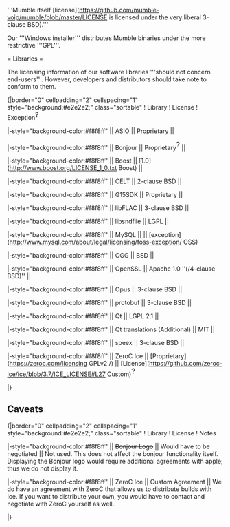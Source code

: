 '''Mumble itself  [license](https://github.com/mumble-voip/mumble/blob/master/LICENSE is licensed under the very liberal 3-clause BSD).'''

Our '''Windows installer''' distributes Mumble binaries under the more restrictive '''GPL'''.

= Libraries =

The licensing information of our software libraries '''should not concern end-users'''. However, developers and distributors should take note to conform to them.

{|border="0" cellpadding="2" cellspacing="1" style="background:#e2e2e2;" class="sortable"
! Library
! License
! Exception<sup style="cursor:help; font-size:1.1em; font-weight:normal;" title="Did we get a custom license?">?</sup>

|-style="background-color:#f8f8ff"
|| ASIO
|| Proprietary
|| 

|-style="background-color:#f8f8ff"
|| Bonjour
|| Proprietary<sup style="cursor:help; font-size:1.2em;" title="Free to be bonjour ready. Not allowed to distribute Bonjour. Using logo requires name.">?</sup>
|| 

|-style="background-color:#f8f8ff"
|| Boost
||  [1.0](http://www.boost.org/LICENSE_1_0.txt Boost)
|| 

|-style="background-color:#f8f8ff"
|| CELT
|| 2-clause BSD
|| 

|-style="background-color:#f8f8ff"
|| G15SDK
|| Proprietary
|| 

|-style="background-color:#f8f8ff"
|| libFLAC
|| 3-clause BSD
|| 

|-style="background-color:#f8f8ff"
|| libsndfile
|| LGPL
|| 

|-style="background-color:#f8f8ff"
|| MySQL
|| 
||  [exception](http://www.mysql.com/about/legal/licensing/foss-exception/ OSS)

|-style="background-color:#f8f8ff"
|| OGG
|| BSD
|| 

|-style="background-color:#f8f8ff"
|| OpenSSL
|| Apache 1.0 ''(/4-clause BSD)''
|| 

|-style="background-color:#f8f8ff"
|| Opus
|| 3-clause BSD
|| 

|-style="background-color:#f8f8ff"
|| protobuf
|| 3-clause BSD
|| 

|-style="background-color:#f8f8ff"
|| Qt
|| LGPL 2.1
|| 

|-style="background-color:#f8f8ff"
|| Qt translations (Additional)
|| MIT
|| 

|-style="background-color:#f8f8ff"
|| speex
|| 3-clause BSD
|| 

|-style="background-color:#f8f8ff"
|| ZeroC Ice
||  [Proprietary](https://zeroc.com/licensing GPLv2 /)
||  [License](https://github.com/zeroc-ice/ice/blob/3.7/ICE_LICENSE#L27 Custom)<sup style="cursor:help; font-size:1.2em;" title="If you want to distribute a build with Ice you will have to adhere to their license; probably negotiate your own.">?</sup>

|}

## Caveats 

{|border="0" cellpadding="2" cellspacing="1" style="background:#e2e2e2;" class="sortable"
! Library
! License
! Notes

|-style="background-color:#f8f8ff"
|| <s>Bonjour Logo</s>
|| Would have to be negotiated
|| Not used. This does not affect the bonjour functionality itself. Displaying the Bonjour logo would require additional agreements with apple; thus we do not display it.

|-style="background-color:#f8f8ff"
|| ZeroC Ice
|| Custom Agreement
|| We do have an agreement with ZeroC that allows us to distribute builds with Ice. If you want to distribute your own, you would have to contact and negotiate with ZeroC yourself as well.

|}


